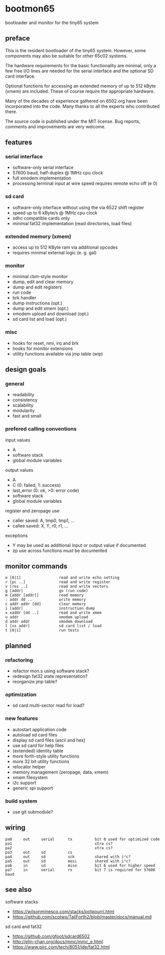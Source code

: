 # bootmon65

bootloader and monitor for the tiny65 system

## preface

This is the resident bootloader of the tiny65 system. However, some
components may also be suitable for other 65c02 systems.

The hardware requirements for the basic functionality are minimal, only a few
free I/O lines are needed for the serial interface and the optional SD card
interface.

Optional functions for accessing an extended memory of up to 512 kByte (xmem)
are included. These of course require the appropriate hardware.

Many of the decades of experience gathered on 6502.org have been incorporated
into the code. Many thanks to all the experts who contributed there.

The source code is published under the MIT license. Bug reports, comments and
improvements are very welcome.

## features

### serial interface

* software-only serial interface
* 57600 baud, half-duplex @ 1MHz cpu clock
* full xmodem implementation
* processing terminal input at wire speed requires remote echo off (e 0)

### sd card

* software-only interface without using the via 6522 shift register
* speed up to 6 kByte/s @ 1MHz cpu clock
* sdhc compatible cards only
* minimal fat32 implementation (read directories, load files)

### extended memory (xmem)

* access up to 512 KByte ram via additional opcodes
* requires minimal external logic (e. g. gal)

### monitor

* minimal cbm-style monitor
* dump, edit and clear memory
* dump and edit registers
* run code
* brk handler
* dump instructions (opt.)
* dump and edit xmem (opt.)
* xmodem upload and download (opt.)
* sd card list and load (opt.)

### misc

* hooks for reset, nmi, irq and brk
* hooks for monitor extensions
* utility functions available via jmp table (wip)

## design goals

### general

* readability
* consistency
* scalability
* modularity
* fast and small

### prefered calling conventions

input values

* A
* software stack
* global module variables

output values

* A
* C (0: failed, 1: success)
* last_error (0: ok, >0: error code)
* software stack
* global module variables

register and zeropage use

* caller saved: A, tmp0, tmp1, ...
* callee saved: X, Y, r0, r1, ...

exceptions

* Y may be used as additional input or output value if documented
* zp use across functions _must_ be documented

## monitor commands

    e [0|1]                 read and write echo setting
    r [pc ..]               read and write register
    v [res ..]              read and write vectors
    g [addr]                go (run code)
    m [addr [addr]]         read memory 
    : addr dd ..            write memory
    c addr addr [dd]        clear memory
    i [addr]                instruction dump
    x xaddr [dd ..]         read and write xmem
    u addr                  xmodem upload
    d addr addr             xmodem download
    l [xx addr]             sd card list / load
    t [0|1]                 run tests

## planned

### refactoring

* refactor mon.s using software stack?
* redesign fat32 state representation?
* reorganize jmp table?

### optimization

* sd card multi-sector read for load?

### new features

* autostart application code
* autoload sd card files
* display sd card files (ascii and hex)
* use sd card for help files
* (extended) identity table
* more forth-style utility functions
* more 32 bit utility functions
* relocator helper
* memory management (zeropage, data, xmem)
* xmem filesystem
* i2c support
* generic spi support

### build system

* use git submodule?

## wiring

    pa0     out     serial      tx          bit 0 used for optimized code
    pa1                                     xtra cs?
    pa2                                     xtra cs?
    pa3     out     sd          cs
    pa4     out     sd          sck         shared with i²c?
    pa5     out     sd          mosi        shared with i²c?
    pa6     in      sd          miso        bit 6 used for higher speed
    pa7     in      serial      rx          bit 7 is required for 57600 baud

## see also

software stacks

* <https://wilsonminesco.com/stacks/potpourri.html>
* <https://github.com/scotws/TaliForth2/blob/master/docs/manual.md>

sd card and fat32

* <https://github.com/gfoot/sdcard6502>
* <http://elm-chan.org/docs/mmc/mmc_e.html>
* <https://www.pjrc.com/tech/8051/ide/fat32.html>
